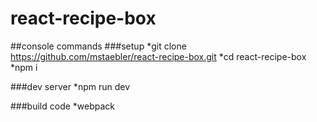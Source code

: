 # react-recipe-box

##console commands
###setup
*git clone https://github.com/mstaebler/react-recipe-box.git
*cd react-recipe-box
*npm i

###dev server
*npm run dev

###build code
*webpack

